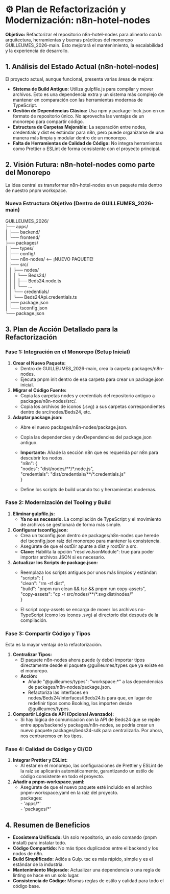 # **⚙️ Plan de Refactorización y Modernización: n8n-hotel-nodes**

**Objetivo:** Refactorizar el repositorio n8n-hotel-nodes para alinearlo con la arquitectura, herramientas y buenas prácticas del monorepo GUILLEUMES\_2026-main. Esto mejorará el mantenimiento, la escalabilidad y la experiencia de desarrollo.

## **1\. Análisis del Estado Actual (n8n-hotel-nodes)**

El proyecto actual, aunque funcional, presenta varias áreas de mejora:

* **Sistema de Build Antiguo:** Utiliza gulpfile.js para compilar y mover archivos. Esto es una dependencia extra y un sistema más complejo de mantener en comparación con las herramientas modernas de TypeScript.  
* **Gestión de Dependencias Clásica:** Usa npm y package-lock.json en un formato de repositorio único. No aprovecha las ventajas de un monorepo para compartir código.  
* **Estructura de Carpetas Mejorable:** La separación entre nodes, credentials y dist es estándar para n8n, pero puede organizarse de una manera más limpia y modular dentro de un monorepo.  
* **Falta de Herramientas de Calidad de Código:** No integra herramientas como Prettier o ESLint de forma consistente con el proyecto principal.

## **2\. Visión Futura: n8n-hotel-nodes como parte del Monorepo**

La idea central es transformar n8n-hotel-nodes en un paquete más dentro de nuestro pnpm workspace.

### **Nueva Estructura Objetivo (Dentro de GUILLEUMES\_2026-main)**

GUILLEUMES\_2026/  
├── apps/  
│   ├── backend/  
│   └── frontend/  
├── packages/  
│   ├── types/  
│   ├── config/  
│   └── n8n-nodes/  \<-- ¡NUEVO PAQUETE\!  
│       ├── src/  
│       │   ├── nodes/  
│       │   │   └── Beds24/  
│       │   │       ├── Beds24.node.ts  
│       │   │       └── ...  
│       │   └── credentials/  
│       │       └── Beds24Api.credentials.ts  
│       ├── package.json  
│       └── tsconfig.json  
└── package.json

## **3\. Plan de Acción Detallado para la Refactorización**

### **Fase 1: Integración en el Monorepo (Setup Inicial)**

1. **Crear el Nuevo Paquete:**  
   * Dentro de GUILLEUMES\_2026-main, crea la carpeta packages/n8n-nodes.  
   * Ejecuta pnpm init dentro de esa carpeta para crear un package.json inicial.  
2. **Migrar el Código Fuente:**  
   * Copia las carpetas nodes y credentials del repositorio antiguo a packages/n8n-nodes/src/.  
   * Copia los archivos de iconos (.svg) a sus carpetas correspondientes dentro de src/nodes/Beds24, etc.  
3. **Adaptar package.json:**  
   * Abre el nuevo packages/n8n-nodes/package.json.  
   * Copia las dependencies y devDependencies del package.json antiguo.  
   * **Importante:** Añade la sección n8n que es requerida por n8n para descubrir los nodos.  
     "n8n": {  
       "nodes": "dist/nodes/\*\*/\*.node.js",  
       "credentials": "dist/credentials/\*\*/\*.credentials.js"  
     }

   * Define los scripts de build usando tsc y herramientas modernas.

### **Fase 2: Modernización del Tooling y Build**

1. **Eliminar gulpfile.js:**  
   * **Ya no es necesario.** La compilación de TypeScript y el movimiento de archivos se gestionará de forma más simple.  
2. **Configurar tsconfig.json:**  
   * Crea un tsconfig.json dentro de packages/n8n-nodes que herede del tsconfig.json raíz del monorepo para mantener la consistencia.  
   * Asegúrate de que el outDir apunte a dist y rootDir a src.  
   * **Clave:** Habilita la opción "resolveJsonModule": true para poder importar archivos JSON si es necesario.  
3. **Actualizar los Scripts de package.json:**  
   * Reemplaza los scripts antiguos por unos más limpios y estándar:  
     "scripts": {  
       "clean": "rm \-rf dist",  
       "build": "pnpm run clean && tsc && pnpm run copy-assets",  
       "copy-assets": "cp \-r src/nodes/\*\*/\*.svg dist/nodes/"  
     }

   * El script copy-assets se encarga de mover los archivos no-TypeScript (como los iconos .svg) al directorio dist después de la compilación.

### **Fase 3: Compartir Código y Tipos**

Esta es la mayor ventaja de la refactorización.

1. **Centralizar Tipos:**  
   * El paquete n8n-nodes ahora puede (y debe) importar tipos directamente desde el paquete @guilleumes/types que ya existe en el monorepo.  
   * **Acción:**  
     * Añade "@guilleumes/types": "workspace:\*" a las dependencias de packages/n8n-nodes/package.json.  
     * Refactoriza las interfaces en nodes/Beds24/interfaces/IBeds24.ts para que, en lugar de redefinir tipos como Booking, los importen desde @guilleumes/types.  
2. **Compartir Lógica de API (Opcional Avanzado):**  
   * Si hay lógica de comunicación con la API de Beds24 que se repite entre apps/backend y packages/n8n-nodes, se podría crear un nuevo paquete packages/beds24-sdk para centralizarla. Por ahora, nos centraremos en los tipos.

### **Fase 4: Calidad de Código y CI/CD**

1. **Integrar Prettier y ESLint:**  
   * Al estar en el monorepo, las configuraciones de Prettier y ESLint de la raíz se aplicarán automáticamente, garantizando un estilo de código consistente en todo el proyecto.  
2. **Añadir a pnpm-workspace.yaml:**  
   * Asegúrate de que el nuevo paquete esté incluido en el archivo pnpm-workspace.yaml en la raíz del proyecto.  
     packages:  
       \- 'apps/\*'  
       \- 'packages/\*'

## **4\. Resumen de Beneficios**

* **Ecosistema Unificado:** Un solo repositorio, un solo comando (pnpm install) para instalar todo.  
* **Código Compartido:** No más tipos duplicados entre el backend y los nodos de n8n.  
* **Build Simplificado:** Adiós a Gulp. tsc es más rápido, simple y es el estándar de la industria.  
* **Mantenimiento Mejorado:** Actualizar una dependencia o una regla de linting se hace en un solo lugar.  
* **Consistencia de Código:** Mismas reglas de estilo y calidad para todo el código base.